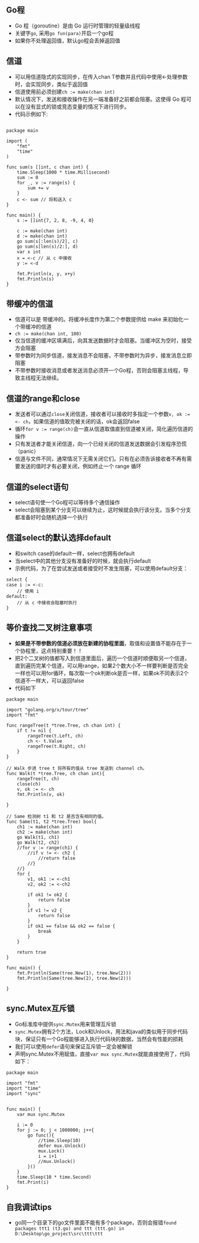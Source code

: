 ## Go程
* Go 程（goroutine）是由 Go 运行时管理的轻量级线程
* 关键字`go`, 采用`go fun(para)`开启一个go程
* 如果你不处理返回值，默认go程会丢掉返回值
## 信道

* 可以用信道隐式的实现同步，在传入chan T参数并且代码中使用<-处理参数时，会实现同步，类似于返回值
* 信道使用前必须创建`ch := make(chan int)`
* 默认情况下，发送和接收操作在另一端准备好之前都会阻塞。这使得 Go 程可以在没有显式的锁或竞态变量的情况下进行同步。
* 代码示例如下:

```

package main

import (
	"fmt"
	"time"
)

func sum(s []int, c chan int) {
	time.Sleep(1000 * time.Millisecond)
	sum := 0
	for _, v := range(s) {
		sum += v
	}
	c <- sum // 将和送入 c
}

func main() {
	s := []int{7, 2, 8, -9, 4, 0}

	c := make(chan int)
	d := make(chan int)
	go sum(s[:len(s)/2], c)
	go sum(s[len(s)/2:], d)
	var x int
	x = <-c // 从 c 中接收
	y := <-d

	fmt.Println(x, y, x+y)
	fmt.Println(s)
}
```
## 带缓冲的信道
* 信道可以是 带缓冲的。将缓冲长度作为第二个参数提供给 make 来初始化一个带缓冲的信道
* `ch := make(chan int, 100)`
* 仅当信道的缓冲区填满后，向其发送数据时才会阻塞。当缓冲区为空时，接受方会阻塞
* 带参数时为同步信道，接发消息不会阻塞，不带参数时为异步，接发消息立即阻塞
* 不带参数时接收消息或者发送消息必须开一个Go程，否则会阻塞主线程，导致主线程无法继续。

## 信道的range和close
* 发送者可以通过`close`关闭信道，接收者可以接收时多指定一个参数`v, ok := <- ch`，如果信道的值取完被关闭的话，ok会返回false
* 循环`for v := range(ch)`会一直从信道取值直到信道被关闭，简化遍历信道的操作
* 只有发送者才能关闭信道，向一个已经关闭的信道发送数据会引发程序恐慌（panic）
* 信道与文件不同，通常情况下无需关闭它们。只有在必须告诉接收者不再有需要发送的值时才有必要关闭，例如终止一个 range 循环

## 信道的select语句
* select语句使一个Go程可以等待多个通信操作
* select会阻塞到某个分支可以继续为止，这时候就会执行该分支。当多个分支都准备好时会随机选择一个执行

## 信道select的默认选择default
* 和switch case的default一样，select也拥有default
* 当select中的其他分支没有准备好的时候，就会执行default
* 示例代码，为了在尝试发送或者接受时不发生阻塞，可以使用default分支：

```
select {
case i := <-c:
    // 使用 i
default:
    // 从 c 中接收会阻塞时执行
}
```

## 等价查找二叉树注意事项
* **如果是不带参数的信道必须放在新建的协程里面**，取值和设置值不能存在于一个协程里，这点特别重要！！
* 把2个二叉树的值都写入到信道里面后，遍历一个信道时顺便取另一个信道，直到遍历完某个信道，可以用range，如果2个数大小不一样要判断是否完全一样也可以用for循环，每次取一个ok判断ok是否一样，如果ok不同表示2个信道不一样大，可以返回false
* 代码如下

```
package main

import "golang.org/x/tour/tree"
import "fmt"

func rangeTree(t *tree.Tree, ch chan int) {
	if t != nil {
		rangeTree(t.Left, ch)
		ch <- t.Value
		rangeTree(t.Right, ch)
	}
}

// Walk 步进 tree t 将所有的值从 tree 发送到 channel ch。
func Walk(t *tree.Tree, ch chan int){
	rangeTree(t, ch)
	close(ch)
	v, ok := <- ch
	fmt.Println(v, ok)
	
}

// Same 检测树 t1 和 t2 是否含有相同的值。
func Same(t1, t2 *tree.Tree) bool{
	ch1 := make(chan int)
	ch2 := make(chan int)
	go Walk(t1, ch1)
	go Walk(t2, ch2)
	//for v := range(ch1) {
		//if v != <- ch2 {
			//return false
		//}
	//}
	for {
		v1, ok1 := <-ch1
		v2, ok2 := <-ch2
		
		if ok1 != ok2 {
			return false
		}
		if v1 != v2 {
			return false
		}
		if ok1 == false && ok2 == false {
			break
		}
	}
	
	return true
}

func main() {
	fmt.Println(Same(tree.New(1), tree.New(2)))
	fmt.Println(Same(tree.New(2), tree.New(2)))
	
}
```

## sync.Mutex互斥锁
* Go标准库中提供`sync.Mutex`用来管理互斥锁
* `sync.Mutex`拥有2个方法，Lock和Unlock，用法和java的类似用于同步代码块，保证只有一个Go程能够进入执行代码块的数据，当然会有性能的损耗
* 我们可以使用`defer`语句来保证互斥锁一定会被解锁
* 声明sync.Mutex不用赋值，直接`var mux sync.Mutex`就能直接使用了，代码如下：

```
package main

import "fmt"
import "time"
import "sync"


func main() {
	var mux sync.Mutex
	
	i := 0
	for j := 0; j < 1000000; j++{
		go func(){
			//time.Sleep(10)
			defer mux.Unlock()
			mux.Lock()
			i = i+1
			//mux.Unlock()
		}()
	}
	time.Sleep(10 * time.Second)
	fmt.Print(i)
}
```

## 自我调试tips
* go同一个目录下的go文件里面不能有多个package，否则会报错`found packages ttt1 (t3.go) and ttt (ttt.go) in D:\Desktop\go_project\src\ttt\ttt`